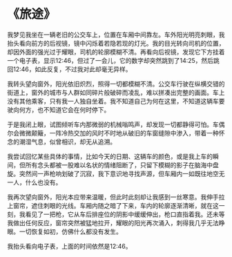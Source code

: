 # 《旅途》

我梦见我坐在一辆老旧的公交车上，位置在车厢中间靠左。车外阳光明亮刺眼，我抬头看向前方的后视镜，镜中闪烁着若隐若现的灯光。我的目光转向司机的位置，却因外面的强光过于耀眼，司机的轮廓模糊不清。再看向后视镜，发现它下方挂着一个电子表，显示12:46，但过了一会儿，它的数字却突然跳到了14:25，然后跳回12:46，如此反复，不过我对此却毫无异样。

我转头望向窗外，阳光依旧炽烈，照得一切都模糊不清。公交车行驶在纵横交错的街道上，窗外的城市与人群如同碎片般破碎而凌乱，难以拼凑出完整的画面。车上没有其他乘客，只有我一人独自坐着。我不知道自己为何在这里，不知道这辆车要驶向何方，也不知道它会在何时停下。

于是我闭上眼，试图倾听车内那微弱的机械嗡鸣声，却发现一切都静得可怕。车偶尔会微微颠簸，一阵冷热交加的风时不时地从破旧的车窗缝隙中渗入，带着一种怀念的潮湿气息，似曾相识，却无从追溯。

我尝试回忆某些具体的事情，比如今天的日期、这辆车的颜色，或是我上车的瞬间，但所有念头都被一股难以名状的情绪阻断了，只留下模糊的影子在脑海中盘旋。突然间一声枪响划破了沉寂，我下意识地寻找声源，但车厢内一如既往地空无一人，什么也没有。

我再次望向窗外，阳光本应带来温暖，但此时此刻却让我感到一丝寒意。我伸手拉上窗帘，遮住刺眼的光线。车厢内随之暗了下来，车内的轮廓逐渐清晰，就在这一刻，我看见了一把枪，它从车后排座位的阴影中缓缓伸出，枪口直指着我。还未等我做出任何反应，窗帘突然被猛地拉开，耀眼的阳光再次涌入，刺得我几乎无法睁眼。一切恢复如初，仿佛什么都没有发生。

我抬头看向电子表，上面的时间依然是12:46。